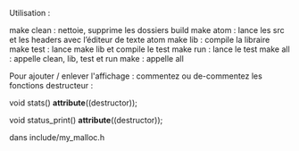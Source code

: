 Utilisation :

make clean : nettoie, supprime les dossiers build
make atom  : lance les src et les headers avec l’éditeur de texte atom
make lib   : compile la libraire
make test  : lance make lib et compile le test
make run   : lance le test
make all   : appelle clean, lib, test et run
make       : appelle all


Pour ajouter / enlever l'affichage : commentez ou de-commentez les
fonctions destructeur :

void stats() __attribute__((destructor));

void status_print() __attribute__((destructor));

dans include/my_malloc.h
